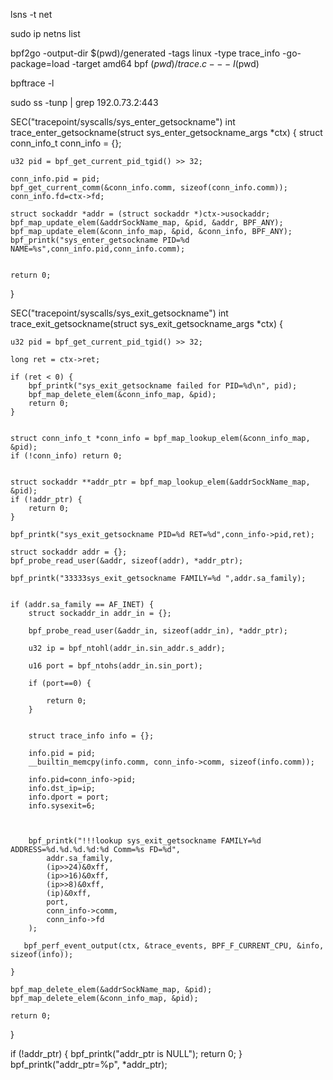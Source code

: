 lsns -t net


sudo ip netns list


bpf2go -output-dir $(pwd)/generated -tags linux -type trace_info -go-package=load -target amd64 bpf $(pwd)/trace.c -- -I$(pwd)

bpftrace -l

sudo ss -tunp | grep 192.0.73.2:443


SEC("tracepoint/syscalls/sys_enter_getsockname")
int trace_enter_getsockname(struct sys_enter_getsockname_args *ctx) {
    struct conn_info_t conn_info = {};

    u32 pid = bpf_get_current_pid_tgid() >> 32;

    conn_info.pid = pid;
    bpf_get_current_comm(&conn_info.comm, sizeof(conn_info.comm));
    conn_info.fd=ctx->fd;

    struct sockaddr *addr = (struct sockaddr *)ctx->usockaddr; 
    bpf_map_update_elem(&addrSockName_map, &pid, &addr, BPF_ANY);
    bpf_map_update_elem(&conn_info_map, &pid, &conn_info, BPF_ANY);
    bpf_printk("sys_enter_getsockname PID=%d NAME=%s",conn_info.pid,conn_info.comm);


    return 0;
}

SEC("tracepoint/syscalls/sys_exit_getsockname")
int trace_exit_getsockname(struct sys_exit_getsockname_args *ctx) {

    u32 pid = bpf_get_current_pid_tgid() >> 32;

    long ret = ctx->ret;

    if (ret < 0) {
        bpf_printk("sys_exit_getsockname failed for PID=%d\n", pid);
        bpf_map_delete_elem(&conn_info_map, &pid);
        return 0;
    }
  

    struct conn_info_t *conn_info = bpf_map_lookup_elem(&conn_info_map, &pid);
    if (!conn_info) return 0;


    struct sockaddr **addr_ptr = bpf_map_lookup_elem(&addrSockName_map, &pid);
    if (!addr_ptr) {
        return 0;
    }

    bpf_printk("sys_exit_getsockname PID=%d RET=%d",conn_info->pid,ret);

    struct sockaddr addr = {};
    bpf_probe_read_user(&addr, sizeof(addr), *addr_ptr);  

    bpf_printk("33333sys_exit_getsockname FAMILY=%d ",addr.sa_family);


    if (addr.sa_family == AF_INET) {
        struct sockaddr_in addr_in = {};

        bpf_probe_read_user(&addr_in, sizeof(addr_in), *addr_ptr);

        u32 ip = bpf_ntohl(addr_in.sin_addr.s_addr);

        u16 port = bpf_ntohs(addr_in.sin_port);

        if (port==0) {

            return 0;
        }

        
        struct trace_info info = {};

        info.pid = pid;
        __builtin_memcpy(info.comm, conn_info->comm, sizeof(info.comm));

        info.pid=conn_info->pid;
        info.dst_ip=ip;
        info.dport = port;
        info.sysexit=6;
        
    
        
        bpf_printk("!!!lookup sys_exit_getsockname FAMILY=%d ADDRESS=%d.%d.%d.%d:%d Comm=%s FD=%d",
            addr.sa_family,
            (ip>>24)&0xff,
            (ip>>16)&0xff,
            (ip>>8)&0xff,
            (ip)&0xff,
            port,
            conn_info->comm,
            conn_info->fd
        );

       bpf_perf_event_output(ctx, &trace_events, BPF_F_CURRENT_CPU, &info, sizeof(info));
       
    }

    bpf_map_delete_elem(&addrSockName_map, &pid);  
    bpf_map_delete_elem(&conn_info_map, &pid);

    return 0;
}


if (!addr_ptr) {
    bpf_printk("addr_ptr is NULL");
    return 0;
}
bpf_printk("addr_ptr=%p", *addr_ptr);








